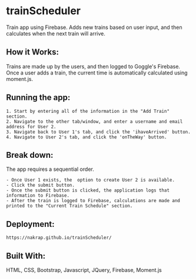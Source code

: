 # trainScheduler

Train app using Firebase. Adds new trains based on user input, and then calculates when the next train will arrive.


## How it Works:

Trains are made up by the users, and then logged to Goggle's Firebase. Once a user adds a train, the current time is automatically calculated using moment.js. 


## Running the app:
```
1. Start by entering all of the information in the "Add Train" section. 
2. Navigate to the other tab/window, and enter a username and email address for User 2.
3. Navigate back to User 1's tab, and click the 'ihaveArrived' button. 
4. Navigate to User 2's tab, and click the 'onTheWay' button.
```

## Break down:

The app requires a sequential order. 
```
- Once User 1 exists, the  option to create User 2 is available. 
- Click the submit button.
- Once the submit button is clicked, the application logs that information to Firebase. 
- After the train is logged to Firebase, calculations are made and printed to the "Current Train Schedule" section. 
```

## Deployment:
```
https://nakrap.github.io/trainScheduler/
```

## Built With:

HTML,
CSS,
Bootstrap,
Javascript,
JQuery,
Firebase,
Moment.js
